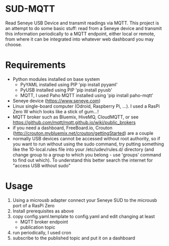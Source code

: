 # SUD-MQTT
Read Seneye USB Device and transmit readings via MQTT.
This project is an attempt to do some basic stuff: read from a Seneye device and transmit this information periodically to a MQTT endpoint, either local or remote, from where it can be integrated into whatever web dashboard you may choose.

# Requirements
- Python modules installed on base system
	- PyYAML installed using PIP 'pip install pyyaml'
	- PyUSB installed using PIP 'pip install pyusb'
	- MQTT, I used Paho MQTT installed using 'pip install paho-mqtt'
- Seneye device (https://www.seneye.com)
- Linux single-board computer (Odroid, Raspberry Pi, ...). I used a RasPi Zero W which looks like a stick of gum...!
- MQTT broker such as Bluemix, HiveMQ, CloudMQTT, or see https://github.com/mqtt/mqtt.github.io/wiki/public_brokers
- if you need a dashboard, FreeBoard.io, Crouton (http://crouton.mybluemix.net/crouton/gettingStarted) are a couple
- normally USB devices cannot be accessed without root authority, so if you want to run without using the sudo command, try putting something like the 10-local.rules file into your /etc/udev/rules.d/ directory (and change group to a group to which you belong - use 'groups' command to find out which). To understand this better search the internet for "access USB without sudo"

# Usage
1. Using a microusb adapter connect your Seneye SUD to the microusb port of a RasPi Zero
1. Install prerequisites as above
1. copy config.yaml.template to config.yaml and edit changing at least
	- MQTT broker endpoint
	- publication topic
1. run periodically, I used cron
1. subscribe to the published topic and put it on a dashboard